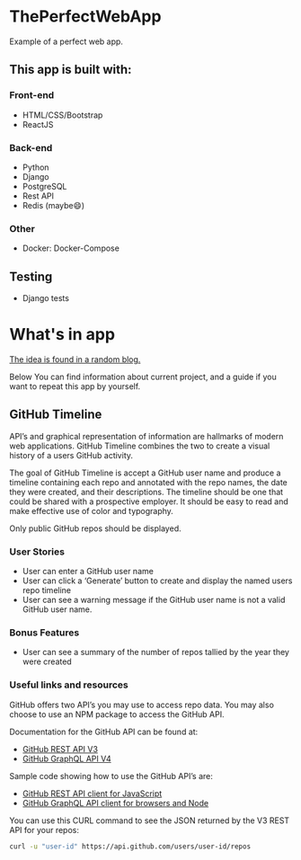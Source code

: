 # ThePerfectWebApp
Example of a perfect web app.

## This app is built with:<br>
### Front-end
* HTML/CSS/Bootstrap
* ReactJS

### Back-end
* Python
* Django
* PostgreSQL
* Rest API
* Redis (maybe:smile:)

### Other
* Docker: Docker-Compose

## Testing
* Django tests

# What's in app
[The idea is found in a random blog.](https://blog.bitsrc.io/15-app-ideas-to-build-and-level-up-your-coding-skills-28612c72a3b1)

Below You can find information about current project, and a guide if you want to repeat this app by yourself.

## GitHub Timeline
API’s and graphical representation of information are hallmarks of modern web applications. GitHub Timeline combines the two to create a visual history of a users GitHub activity.

The goal of GitHub Timeline is accept a GitHub user name and produce a timeline containing each repo and annotated with the repo names, the date they were created, and their descriptions. The timeline should be one that could be shared with a prospective employer. It should be easy to read and make effective use of color and typography.

Only public GitHub repos should be displayed.

### User Stories
* User can enter a GitHub user name
* User can click a ‘Generate’ button to create and display the named users repo timeline
* User can see a warning message if the GitHub user name is not a valid GitHub user name.

### Bonus Features
* User can see a summary of the number of repos tallied by the year they were created

### Useful links and resources
GitHub offers two API’s you may use to access repo data. You may also choose to use an NPM package to access the GitHub API.

Documentation for the GitHub API can be found at:

* [GitHub REST API V3](https://developer.github.com/v3/)
* [GitHub GraphQL API V4](https://developer.github.com/v4/)

Sample code showing how to use the GitHub API’s are:

* [GitHub REST API client for JavaScript](https://github.com/octokit/rest.js/)
* [GitHub GraphQL API client for browsers and Node](https://github.com/octokit/graphql.js)

You can use this CURL command to see the JSON returned by the V3 REST API for your repos:

```bash
curl -u "user-id" https://api.github.com/users/user-id/repos
```
